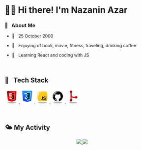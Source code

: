 # 👩🏻 Hi there! I'm Nazanin Azar

<h3>🎈 &nbsp; About Me</h3>

- 🧁 &nbsp; 25 October 2000
- 🧠 &nbsp; Enjoying of book, movie, fitness, traveling, drinking coffee
- 🌷 &nbsp; Learning React and coding with JS 

  </br>
  
<h2>🔗 &nbsp; Tech Stack</h2>

<p align="left">
  <a href="https://developer.mozilla.org/en-US/docs/Glossary/HTML5" target="_blank">
<img src="https://github.com/Nazanin-Azar/Nazanin-Azar/blob/main/icons8-html-64%20(1).png?raw=true" width="46" height="46"/>
</a>
<a href="https://developer.mozilla.org/en-US/docs/Web/CSS" target="_blank">
<img src="https://github.com/Nazanin-Azar/Nazanin-Azar/blob/main/icons8-css-48.png?raw=true" width="46" height="46"/>
</a>
<a href="https://developer.mozilla.org/en-US/docs/Web/JavaScript" target="_blank">
<img src="https://github.com/Nazanin-Azar/Nazanin-Azar/blob/main/icons8-js-64.png?raw=true" width="46" height="46"/>
</a>
<a href="https://github.com/" target="_blank">
<img src="https://github.com/Nazanin-Azar/Nazanin-Azar/blob/main/icons8-git-64.png?raw=true" width="46" height="46"/>
</a>
<a href="https://git-scm.com/doc" target="_blank">
<img src="https://github.com/Nazanin-Azar/Nazanin-Azar/blob/main/icons8-merge-git-64.png?raw=true" width="46" height="46"/>
</a>
</p>


</br>



## 🌤 My Activity

<p align="center">
  <a href="https://github.com/Nazanin-Azar">
<img src="https://github-readme-stats.vercel.app/api?username=Nazanin-Azar&show_icons=true&theme=tokyonight" />
<img src="https://github-readme-stats.vercel.app/api/top-langs/?username=Nazanin-Azar&layout=donut" />
</a>
</p>


<h2></h2>

